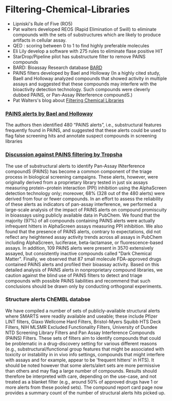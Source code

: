 # Filtering-Chemical-Libraries


* Lipniski's Rule of Five (RO5)
* Pat walters developed REOS (Rapid Elimination of Swill) to eliminate compounds with the sets of substructures which are likely to produce artifacts in cellular assay.
* QED : scoring between 0 to 1 to find highly preferable molecules
* Eli Lily develop a software with 275 rules to eliminate flase positive HIT
* StarDrop/Pipeline pilot has substructure filter to remove PAINS compounds 
* BARD: Bioassay Research database [BARD](http://bard.nih.gov)
* PAINS filters developed by Bael and Holloway (In a highly cited study, Baell and Holloway analyzed compounds that showed activity in multiple assays and
suggested that these compounds may interfere with the bioactivity detection technology. Such compounds were cleverly dubbed PAINS, or Pan-Assay INterference compoundS.)
* Pat Walters's blog about [Filtering Chemical Libraries](http://practicalcheminformatics.blogspot.com/2018/08/filtering-chemical-libraries.html)

### [PAINS alerts by Bael and Holloway ](http://medicinal-chemistry.org/files/aldrich/PAINs.pdf)
The authors then identified 480 “PAINS alerts”, i.e., substructural features frequently found in PAINS, and suggested that these alerts could be used to flag false screening hits and annotate suspect compounds in screening libraries

### [Discussion against PAINS filtering by Tropsha](https://pubs.acs.org/doi/pdf/10.1021/acs.jcim.6b00465)
The use of substructural alerts to identify Pan-Assay INterference compoundS (PAINS) has become a common component of the triage process in
biological screening campaigns. These alerts, however, were originally derived from a proprietary library tested in just six assays measuring protein−protein interaction (PPI) inhibition using the AlphaScreen detection technology only; moreover, 68% (328 out of the 480 alerts) were derived from four or fewer compounds. In an effort to assess the reliability of these alerts as indicators of pan-assay interference, we performed a large-scale analysis of the impact of PAINS alerts on compound promiscuity in bioassays using publicly available data in PubChem. We found that the majority (97%) of all compounds containing PAINS alerts were actually infrequent hitters in AlphaScreen assays measuring PPI inhibition. We also found that the presence of PAINS alerts, contrary to expectations, did not reflect any heightened assay activity trends across all assays in PubChem including AlphaScreen, luciferase, beta-lactamase, or fluorescence-based assays. In addition, 109 PAINS alerts were present in 3570 extensively assayed, but consistently inactive compounds called "Dark Chemical Matter". Finally, we observed that 87 small molecule FDA-approved drugs contained
PAINS alerts and profiled their bioassay activity. Based on this detailed analysis of PAINS alerts in nonproprietary compound libraries, we caution against the blind use of PAINS filters to detect and triage compounds with possible PAINS liabilities and recommend that such conclusions should be drawn only by conducting orthogonal experiments.

### Structure alerts ChEMBL databse

We have compiled a number of sets of publicly-available structural alerts where SMARTS were readily available and useable; these include Pfizer LINT filters, Glaxo Wellcome Hard Filters, Bristol-Myers Squibb HTS Deck Filters, NIH MLSMR Excluded Functionality Filters, University of Dundee NTD Screening Library Filters and Pan Assay Interference Compounds (PAINS) Filters. These sets of filters aim to identify compounds that could be problematic in a drug-discovery setting for various different reasons (e.g., substructural/functional group features that might be associated with toxicity or instability in in vivo info settings, compounds that might interfere with assays and for example, appear to be 'frequent hitters' in HTS). It should be noted however that some alerts/alert sets are more permissive than others and may flag a large number of compounds. Results should therefore be interpreted with care, depending on the use-case, and not treated as a blanket filter (e.g., around 50% of approved drugs have 1 or more alerts from these pooled sets). The compound report card page now provides a summary count of the number of structural alerts hits picked up.


